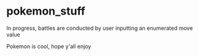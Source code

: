 # pokemon_stuff

In progress, battles are conducted by user inputting an enumerated move value

Pokemon is cool, hope y'all enjoy
